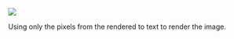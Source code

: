 ![](https://db-feed.s3.amazonaws.com/legacy/gif-2020-07-06_16-23-16@4x-1594067628.gif)

Using only the pixels from the rendered to text to render the image.